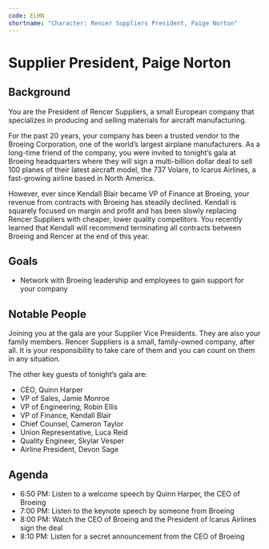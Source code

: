 ```yaml
---
code: ELHN
shortname: "Character: Rencer Suppliers President, Paige Norton"
---
```


# Supplier President, Paige Norton

## Background

You are the President of Rencer Suppliers, a small European company that specializes in producing and selling materials for aircraft manufacturing.

For the past 20 years, your company has been a trusted vendor to the Broeing Corporation, one of the world’s largest airplane manufacturers. As a long-time friend of the company, you were invited to tonight’s gala at Broeing headquarters where they will sign a multi-billion dollar deal to sell 100 planes of their latest aircraft model, the 737 Volare, to Icarus Airlines, a fast-growing airline based in North America.

However, ever since Kendall Blair became VP of Finance at Broeing, your revenue from contracts with Broeing has steadily declined. Kendall is squarely focused on margin and profit and has been slowly replacing Rencer Suppliers with cheaper, lower quality competitors. You recently learned that Kendall will recommend terminating all contracts between Broeing and Rencer at the end of this year.

## Goals

- Network with Broeing leadership and employees to gain support for your company

## Notable People

Joining you at the gala are your Supplier Vice Presidents. They are also your family members. Rencer Suppliers is a small, family-owned company, after all. It is your responsibility to take care of them and you can count on them in any situation.

The other key guests of tonight’s gala are:

- CEO, Quinn Harper
- VP of Sales, Jamie Monroe
- VP of Engineering, Robin Ellis
- VP of Finance, Kendall Blair
- Chief Counsel, Cameron Taylor
- Union Representative, Luca Reid
- Quality Engineer, Skylar Vesper
- Airline President, Devon Sage

## Agenda

- <span data-relativeminutes="20">6:50 PM</span>: Listen to a welcome speech by Quinn Harper, the CEO of Broeing
- <span data-relativeminutes="30">7:00 PM</span>: Listen to the keynote speech by someone from Broeing
- <span data-relativeminutes="90">8:00 PM</span>: Watch the CEO of Broeing and the President of Icarus Airlines sign the deal
- <span data-relativeminutes="100">8:10 PM</span>: Listen for a secret announcement from the CEO of Broeing
